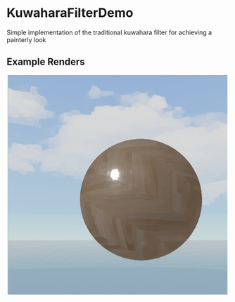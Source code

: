 # KuwaharaFilterDemo
Simple implementation of the traditional kuwahara filter for achieving a painterly look

## Example Renders
<p align="center">
    <img src="renderImages/wood.png" alt="wood-render" width="500"/>
</p>

